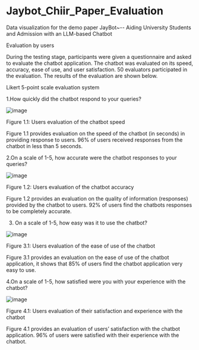 # Jaybot_Chiir_Paper_Evaluation
Data visualization for the demo paper JayBot~-- Aiding University Students and Admission with an LLM-based Chatbot


Evaluation by users

During the testing stage, participants were given a questionnaire and asked to evaluate the chatbot application. The chatbot was evaluated on its speed, accuracy, ease of use, and user satisfaction. 50 evaluators participated in the evaluation. The results of the evaluation are shown below. 

Likert 5-point scale evaluation system

1.How quickly did the chatbot respond to your queries?

![image](https://github.com/Greenconsult/Jaybot_Chiir_Paper_Evaluation/assets/130986642/a65ecb2b-3231-485d-8801-e47a3580066f)
 
Figure 1.1: Users evaluation of the chatbot speed

Figure 1.1 provides evaluation on the speed of the chatbot (in seconds) in providing response to users. 96% of users received responses from the chatbot in less than 5 seconds.

2.On a scale of 1-5, how accurate were the chatbot responses to your queries?
 
![image](https://github.com/Greenconsult/Jaybot_Chiir_Paper_Evaluation/assets/130986642/e284e32f-3fc7-4353-97ad-1b7dc7b15404)

Figure 1.2: Users evaluation of the chatbot accuracy

Figure 1.2 provides an evaluation on the quality of information (responses) provided by the chatbot to users. 92% of users find the chatbots responses to be completely accurate.

3. On a scale of 1-5, how easy was it to use the chatbot?

![image](https://github.com/Greenconsult/Jaybot_Chiir_Paper_Evaluation/assets/130986642/63160212-2ac9-4ae1-879f-d3a1e7acc67f)
 
Figure 3.1: Users evaluation of the ease of use of the chatbot

Figure 3.1 provides an evaluation on the ease of use of the chatbot application, it shows that 85% of users find the chatbot application very easy to use.

4.On a scale of 1-5, how satisfied were you with your experience with the chatbot?

![image](https://github.com/Greenconsult/Jaybot_Chiir_Paper_Evaluation/assets/130986642/867d1564-22fa-48a7-8c10-bedd3aa24adc)
 
Figure 4.1: Users evaluation of their satisfaction and experience with the chatbot 

Figure 4.1 provides an evaluation of users’ satisfaction with the chatbot application. 96% of users were satisfied with their experience with the chatbot. 
